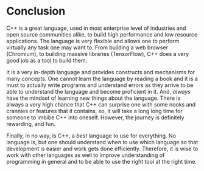 # Conclusion

C++ is a great language, used in most enterprise level of industries and open source communities alike, to build high performance and low resource applications. The language is very flexible and
allows one to perform virtually any task one may want to. From building a web browser (Chromium), to building massive libraries (TensorFlow), C++ does a very good job as a tool to build them.

It is a very in-depth language and provides constructs and mechanisms for many concepts. One cannot learn the language by reading a book and it is a must to actually write programs and understand
errors as they arrive to be able to understand the language and become proficient in it. And, *always* have the mindset of learning new things about the language. There is always a very high chance
that C++ can surprise one with some nooks and crannies or features that it contains, so, it will take a long long time for someone to imbibe C++ into oneself. However, the journey is definitely
rewarding, and fun.

Finally, in no way, is C++, a *best* language to use for everything. No language is, but one should understand when to use which language so that development is easier and work gets done
efficiently.
Therefore, it is wise to work with other languages as well to improve understanding of programming in general and to be able to use the right tool at the right time.